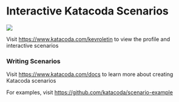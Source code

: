 # Interactive Katacoda Scenarios

[![](http://shields.katacoda.com/katacoda/kevroletin/count.svg)](https://www.katacoda.com/kevroletin "Get your profile on Katacoda.com")

Visit https://www.katacoda.com/kevroletin to view the profile and interactive scenarios

### Writing Scenarios
Visit https://www.katacoda.com/docs to learn more about creating Katacoda scenarios

For examples, visit https://github.com/katacoda/scenario-example
